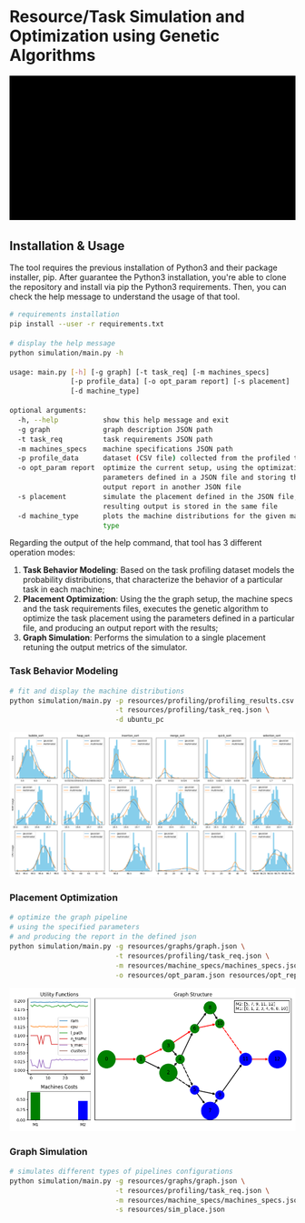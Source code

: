 # Resource/Task Simulation and Optimization using Genetic Algorithms

![task-opt](docs/img/task-opt.gif)

## Installation & Usage

The tool requires the previous installation of Python3 and their package installer, pip.
After guarantee the Python3 installation, you're able to clone the repository and install via pip the Python3 requirements.
Then, you can check the help message to understand the usage of that tool.

```bash
# requirements installation
pip install --user -r requirements.txt

# display the help message
python simulation/main.py -h

usage: main.py [-h] [-g graph] [-t task_req] [-m machines_specs]
               [-p profile_data] [-o opt_param report] [-s placement]
               [-d machine_type]

optional arguments:
  -h, --help           show this help message and exit
  -g graph             graph description JSON path
  -t task_req          task requirements JSON path
  -m machines_specs    machine specifications JSON path
  -p profile_data      dataset (CSV file) collected from the profiled tasks
  -o opt_param report  optimize the current setup, using the optimization
                       parameters defined in a JSON file and storing the
                       output report in another JSON file
  -s placement         simulate the placement defined in the JSON file, the
                       resulting output is stored in the same file
  -d machine_type      plots the machine distributions for the given machine
                       type
```

Regarding the output of the help command, that tool has 3 different operation modes:
1. **Task Behavior Modeling**: Based on the task profiling dataset models the probability distributions, that 
characterize the behavior of a particular task in each machine;
2. **Placement Optimization**: Using the the graph setup, the machine specs and the task requirements files, 
executes the genetic algorithm to optimize the task placement using the parameters defined in a particular file, 
and producing an output report with the results;
3. **Graph Simulation**: Performs the simulation to a single placement retuning the output metrics 
of the simulator.

### Task Behavior Modeling

```bash
# fit and display the machine distributions
python simulation/main.py -p resources/profiling/profiling_results.csv \
                          -t resources/profiling/task_req.json \
                          -d ubuntu_pc
```

![machine_distributions](docs/img/machine_distributions.png)

### Placement Optimization

```bash
# optimize the graph pipeline
# using the specified parameters
# and producing the report in the defined json
python simulation/main.py -g resources/graphs/graph.json \
                          -t resources/profiling/task_req.json \
                          -m resources/machine_specs/machines_specs.json \
                          -o resources/opt_param.json resources/opt_report.json
```

![optimization_dashboard](docs/img/opt_dashboard.png)

### Graph Simulation

```bash
# simulates different types of pipelines configurations
python simulation/main.py -g resources/graphs/graph.json \
                          -t resources/profiling/task_req.json \
                          -m resources/machine_specs/machines_specs.json \
                          -s resources/sim_place.json
```


